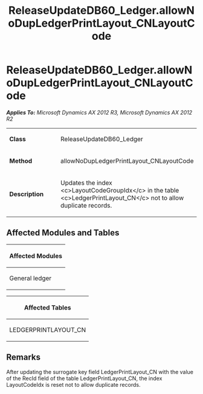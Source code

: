 ﻿---
title: ReleaseUpdateDB60_Ledger.allowNoDupLedgerPrintLayout_CNLayoutCode
TOCTitle: ReleaseUpdateDB60_Ledger.allowNoDupLedgerPrintLayout_CNLayoutCode
ms:assetid: fd252018-b353-747d-9d09-45984f54ff5c
ms:mtpsurl: https://msdn.microsoft.com/en-us/library/JJ720160(v=AX.60)
ms:contentKeyID: 49712465
ms.date: 05/18/2015
mtps_version: v=AX.60
---

# ReleaseUpdateDB60\_Ledger.allowNoDupLedgerPrintLayout\_CNLayoutCode 


_**Applies To:** Microsoft Dynamics AX 2012 R3, Microsoft Dynamics AX 2012 R2_

<table>
<colgroup>
<col style="width: 50%" />
<col style="width: 50%" />
</colgroup>
<tbody>
<tr class="odd">
<td><p><strong>Class</strong></p></td>
<td><p>ReleaseUpdateDB60_Ledger</p></td>
</tr>
<tr class="even">
<td><p><strong>Method</strong></p></td>
<td><p>allowNoDupLedgerPrintLayout_CNLayoutCode</p></td>
</tr>
<tr class="odd">
<td><p><strong>Description</strong></p></td>
<td><p>Updates the index &lt;c&gt;LayoutCodeGroupIdx&lt;/c&gt; in the table &lt;c&gt;LedgerPrintLayout_CN&lt;/c&gt; not to allow duplicate records.</p></td>
</tr>
</tbody>
</table>


## Affected Modules and Tables

<table>
<colgroup>
<col style="width: 100%" />
</colgroup>
<thead>
<tr class="header">
<th><p>Affected Modules</p></th>
</tr>
</thead>
<tbody>
<tr class="odd">
<td><p>General ledger</p></td>
</tr>
</tbody>
</table>


<table>
<colgroup>
<col style="width: 100%" />
</colgroup>
<thead>
<tr class="header">
<th><p>Affected Tables</p></th>
</tr>
</thead>
<tbody>
<tr class="odd">
<td><p>LEDGERPRINTLAYOUT_CN</p></td>
</tr>
</tbody>
</table>


## Remarks

After updating the surrogate key field LedgerPrintLayout\_CN with the value of the RecId field of the table LedgerPrintLayout\_CN, the index LayoutCodeIdx is reset not to allow duplicate records.

  


